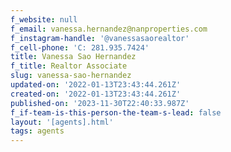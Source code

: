 ```yaml
---
f_website: null
f_email: vanessa.hernandez@nanproperties.com
f_instagram-handle: '@vanessasaorealtor'
f_cell-phone: 'C: 281.935.7424'
title: Vanessa Sao Hernandez
f_title: Realtor Associate
slug: vanessa-sao-hernandez
updated-on: '2022-01-13T23:43:44.261Z'
created-on: '2022-01-13T23:43:44.261Z'
published-on: '2023-11-30T22:40:33.987Z'
f_if-team-is-this-person-the-team-s-lead: false
layout: '[agents].html'
tags: agents
---
```



